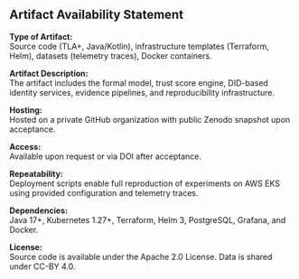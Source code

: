 ## Artifact Availability Statement

**Type of Artifact:**  
Source code (TLA+, Java/Kotlin), infrastructure templates (Terraform, Helm), datasets (telemetry traces), Docker containers.

**Artifact Description:**  
The artifact includes the formal model, trust score engine, DID-based identity services, evidence pipelines, and reproducibility infrastructure.

**Hosting:**  
Hosted on a private GitHub organization with public Zenodo snapshot upon acceptance.

**Access:**  
Available upon request or via DOI after acceptance.

**Repeatability:**  
Deployment scripts enable full reproduction of experiments on AWS EKS using provided configuration and telemetry traces.

**Dependencies:**  
Java 17+, Kubernetes 1.27+, Terraform, Helm 3, PostgreSQL, Grafana, and Docker.

**License:**  
Source code is available under the Apache 2.0 License. Data is shared under CC-BY 4.0.
